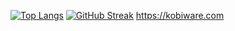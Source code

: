 [![Top Langs](https://github-readme-stats.vercel.app/api/top-langs/?username=KobiSteve07&theme=dark)](https://github.com/KobiSteve07/github-readme-stats)
[![GitHub Streak](http://github-readme-streak-stats.herokuapp.com?user=Pyro569&theme=dark&background=000000)](https://git.io/streak-stats)
https://kobiware.com